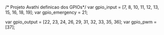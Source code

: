 /* Projeto Avathi definicao dos GPIOs*/
var gpio_input = [7, 8, 10, 11, 12, 13, 15, 16, 18, 19];
var gpio_emergency = 21;

var gpio_output = [22, 23, 24, 26, 29, 31, 32, 33, 35, 36];
var gpio_pwm = [37];
